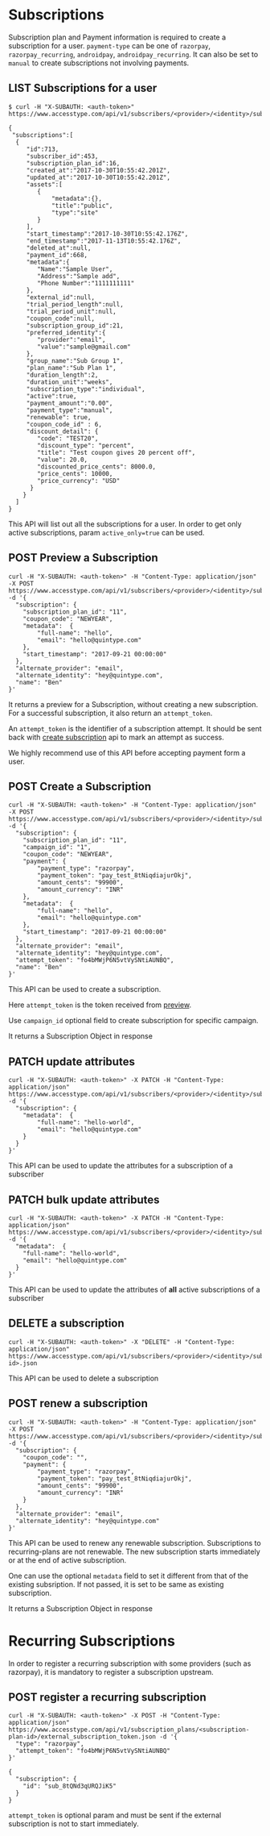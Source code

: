 # Subscriptions

Subscription plan and Payment information is required to create a subscription for a user.
`payment-type` can be one of `razorpay`, `razorpay_recurring`, `androidpay`, `androidpay_recurring`.
It can also be set to `manual` to create subscriptions not involving payments.

## LIST Subscriptions for a user

```shell
$ curl -H "X-SUBAUTH: <auth-token>" https://www.accesstype.com/api/v1/subscribers/<provider>/<identity>/subscriptions.json

{
 "subscriptions":[
  {
     "id":713,
     "subscriber_id":453,
     "subscription_plan_id":16,
     "created_at":"2017-10-30T10:55:42.201Z",
     "updated_at":"2017-10-30T10:55:42.201Z",
     "assets":[
        {
            "metadata":{},
            "title":"public",
            "type":"site"
        }
     ],
     "start_timestamp":"2017-10-30T10:55:42.176Z",
     "end_timestamp":"2017-11-13T10:55:42.176Z",
     "deleted_at":null,
     "payment_id":668,
     "metadata":{
        "Name":"Sample User",
        "Address":"Sample add",
        "Phone Number":"1111111111"
     },
     "external_id":null,
     "trial_period_length":null,
     "trial_period_unit":null,
     "coupon_code":null,
     "subscription_group_id":21,
     "preferred_identity":{
        "provider":"email",
        "value":"sample@gmail.com"
     },
     "group_name":"Sub Group 1",
     "plan_name":"Sub Plan 1",
     "duration_length":2,
     "duration_unit":"weeks",
     "subscription_type":"individual",
     "active":true,
     "payment_amount":"0.00",
     "payment_type":"manual",
     "renewable": true,
     "coupon_code_id" : 6,
     "discount_detail": {
        "code": "TEST20",
        "discount_type": "percent",
        "title": "Test coupon gives 20 percent off",
        "value": 20.0,
        "discounted_price_cents": 8000.0,
        "price_cents": 10000,
        "price_currency": "USD"
      }
    }
  ]
}
```

This API will list out all the subscriptions for a user.
In order to get only active subscriptions, param `active_only=true` can be used.

## POST Preview a Subscription

```shell
curl -H "X-SUBAUTH: <auth-token>" -H "Content-Type: application/json" -X POST https://www.accesstype.com/api/v1/subscribers/<provider>/<identity>/subscriptions/preview.json -d '{
  "subscription": {
    "subscription_plan_id": "11",
    "coupon_code": "NEWYEAR",
    "metadata":  {
        "full-name": "hello",
        "email": "hello@quintype.com"
    },
    "start_timestamp": "2017-09-21 00:00:00"
  },
  "alternate_provider": "email",
  "alternate_identity": "hey@quintype.com",
  "name": "Ben"
}'
```

It returns a preview for a Subscription, without creating a new subscription.
For a successful subscription, it also return an `attempt_token`.

An `attempt_token` is the identifier of a subscription attempt. It should be sent back with [create subscription](#post-create-a-subscription) api to mark an attempt as success.

We highly recommend use of this API before accepting payment form a user.


## POST Create a Subscription

```shell
curl -H "X-SUBAUTH: <auth-token>" -H "Content-Type: application/json" -X POST https://www.accesstype.com/api/v1/subscribers/<provider>/<identity>/subscriptions.json -d '{
  "subscription": {
    "subscription_plan_id": "11",
    "campaign_id": "1",
    "coupon_code": "NEWYEAR",
    "payment": {
        "payment_type": "razorpay",
        "payment_token": "pay_test_8tNiqdiajurOkj",
        "amount_cents": "99900",
        "amount_currency": "INR"
    },
    "metadata":  {
        "full-name": "hello",
        "email": "hello@quintype.com"
    },
    "start_timestamp": "2017-09-21 00:00:00"
  },
  "alternate_provider": "email",
  "alternate_identity": "hey@quintype.com",
  "attempt_token": "fo4bMWjP6N5vtVySNtiAUNBQ",
  "name": "Ben"
}'
```

This API can be used to create a subscription.

Here `attempt_token` is the token received from [preview](#post-preview-a-subscription).

Use `campaign_id` optional field to create subscription for specific campaign.

It returns a Subscription Object in response

## PATCH update attributes

```shell
curl -H "X-SUBAUTH: <auth-token>" -X PATCH -H "Content-Type: application/json" https://www.accesstype.com/api/v1/subscribers/<provider>/<identity>/subscriptions/<id>.json -d '{
  "subscription": {
    "metadata":  {
        "full-name": "hello-world",
        "email": "hello@quintype.com"
    }
  }
}'
```

This API can be used to update the attributes for a subscription of a subscriber

## PATCH bulk update attributes

```shell
curl -H "X-SUBAUTH: <auth-token>" -X PATCH -H "Content-Type: application/json" https://www.accesstype.com/api/v1/subscribers/<provider>/<identity>/subscriptions.json -d '{
  "metadata":  {
    "full-name": "hello-world",
    "email": "hello@quintype.com"
  }
}'
```

This API can be used to update the attributes of **all** active subscriptions of a subscriber

## DELETE a subscription

```shell
curl -H "X-SUBAUTH: <auth-token>" -X "DELETE" -H "Content-Type: application/json" https://www.accesstype.com/api/v1/subscribers/<provider>/<identity>/subscriptions/<subscription-id>.json
```

This API can be used to delete a subscription

## POST renew a subscription

```shell
curl -H "X-SUBAUTH: <auth-token>" -H "Content-Type: application/json" -X POST https://www.accesstype.com/api/v1/subscribers/<provider>/<identity>/subscriptions/<subscription_id>/renewals.json -d '{
  "subscription": {
    "coupon_code": "",
    "payment": {
        "payment_type": "razorpay",
        "payment_token": "pay_test_8tNiqdiajurOkj",
        "amount_cents": "99900",
        "amount_currency": "INR"
    }
  },
  "alternate_provider": "email",
  "alternate_identity": "hey@quintype.com"
}'
```

This API can be used to renew any renewable subscription.
Subscriptions to recurring-plans are not renewable.
The new subscription starts immediately or at the end of active subscription.

One can use the optional `metadata` field to set it different from that of the existing subsription. If not passed, it is set to be same as existing subscription.

It returns a Subscription Object in response


# Recurring Subscriptions

In order to register a recurring subscription with some providers (such as razorpay), it is mandatory to register a subscription upstream.

## POST register a recurring subscription

```shell
curl -H "X-SUBAUTH: <auth-token>" -X POST -H "Content-Type: application/json" https://www.accesstype.com/api/v1/subscription_plans/<subscription-plan-id>/external_subscription_token.json -d '{
  "type": "razorpay",
  "attempt_token": "fo4bMWjP6N5vtVySNtiAUNBQ"
}'

{
  "subscription": {
    "id": "sub_8tQNd3qURQJiK5"
  }
}
```

`attempt_token` is optional param and must be sent if the external subscription is not to start immediately.

